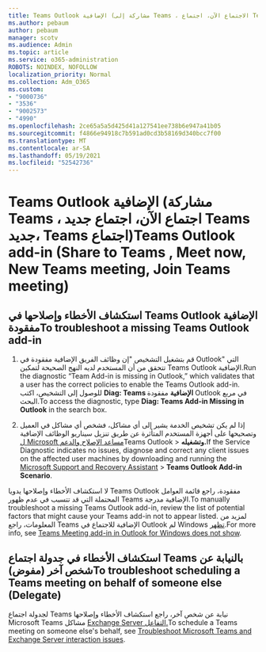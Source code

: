 ```yaml
---
title: Teams Outlook الإضافية (مشاركة إلى Teams ، الاجتماع الآن، اجتماع Teams جديد، Teams اجتماع)
ms.author: pebaum
author: pebaum
manager: scotv
ms.audience: Admin
ms.topic: article
ms.service: o365-administration
ROBOTS: NOINDEX, NOFOLLOW
localization_priority: Normal
ms.collection: Adm_O365
ms.custom:
- "9000736"
- "3536"
- "9002573"
- "4990"
ms.openlocfilehash: 2ce65a5a5d425d41a127541ee738b6e947a41b05
ms.sourcegitcommit: f4866e94918c7b591ad0cd3b58169d340bcc7f00
ms.translationtype: MT
ms.contentlocale: ar-SA
ms.lasthandoff: 05/19/2021
ms.locfileid: "52542736"
---
```

# <a name="teams-outlook-add-in-share-to-teams--meet-now-new-teams-meeting-join-teams-meeting"></a><span data-ttu-id="997e9-102">Teams Outlook الإضافية (مشاركة Teams ، اجتماع الآن، اجتماع جديد Teams جديد، Teams اجتماع)</span><span class="sxs-lookup"><span data-stu-id="997e9-102">Teams Outlook add-in (Share to Teams , Meet now, New Teams meeting, Join Teams meeting)</span></span>

## <a name="to-troubleshoot-a-missing-teams-outlook-add-in"></a><span data-ttu-id="997e9-103">استكشاف الأخطاء وإصلاحها في Teams Outlook الإضافية مفقودة</span><span class="sxs-lookup"><span data-stu-id="997e9-103">To troubleshoot a missing Teams Outlook add-in</span></span>

1. <span data-ttu-id="997e9-104">قم بتشغيل التشخيص "إن وظائف الفريق الإضافية مفقودة في Outlook" التي تتحقق من أن المستخدم لديه النهج الصحيحة لتمكين Teams Outlook الإضافية.</span><span class="sxs-lookup"><span data-stu-id="997e9-104">Run the diagnostic “Team Add-in is missing in Outlook,” which validates that a user has the correct policies to enable the Teams Outlook add-in.</span></span> <span data-ttu-id="997e9-105">للوصول إلى التشخيص، اكتب **Diag: Teams الإضافية** مفقودة Outlook في مربع البحث.</span><span class="sxs-lookup"><span data-stu-id="997e9-105">To access the diagnostic, type **Diag: Teams Add-in Missing in Outlook** in the search box.</span></span>

1. <span data-ttu-id="997e9-106">إذا لم يكن تشخيص الخدمة يشير إلى أي مشاكل، فشخص أي مشاكل في العميل وتصحيحها على أجهزة المستخدم المتأثرة عن طريق تنزيل سيناريو الوظائف الإضافية [ل Microsoft مساعد الإصلاح والدعم](https://aka.ms/SaRA-TeamsAddInScenario)Teams Outlook  >  **وتشغيله.**</span><span class="sxs-lookup"><span data-stu-id="997e9-106">If the Service Diagnostic indicates no issues, diagnose and correct any client issues on the affected user machines  by downloading and running the [Microsoft Support and Recovery Assistant](https://aka.ms/SaRA-TeamsAddInScenario) > **Teams Outlook Add-in Scenario**.</span></span>

<span data-ttu-id="997e9-107">لا استكشاف الأخطاء وإصلاحها يدويا Teams Outlook مفقودة، راجع قائمة العوامل المحتملة التي قد تتسبب في عدم ظهور Teams الإضافية مدرجة.</span><span class="sxs-lookup"><span data-stu-id="997e9-107">To manually troubleshoot a missing Teams Outlook add-in, review the list of potential factors that might cause your Teams add-in not to appear listed.</span></span> <span data-ttu-id="997e9-108">لمزيد من المعلومات، راجع Teams الإضافية للاجتماع في Outlook لم Windows [تظهر](/microsoftteams/teams-add-in-for-outlook#teams-meeting-add-in-in-outlook-for-windows-does-not-show).</span><span class="sxs-lookup"><span data-stu-id="997e9-108">For more info, see [Teams Meeting add-in in Outlook for Windows does not show](/microsoftteams/teams-add-in-for-outlook#teams-meeting-add-in-in-outlook-for-windows-does-not-show).</span></span>

## <a name="to-troubleshoot-scheduling-a-teams-meeting-on-behalf-of-someone-else-delegate"></a><span data-ttu-id="997e9-109">استكشاف الأخطاء في جدولة اجتماع Teams بالنيابة عن شخص آخر (مفوض)</span><span class="sxs-lookup"><span data-stu-id="997e9-109">To troubleshoot scheduling a Teams meeting on behalf of someone else (Delegate)</span></span>

<span data-ttu-id="997e9-110">لجدولة اجتماع Teams نيابة عن شخص آخر، راجع استكشاف الأخطاء وإصلاحها Microsoft Teams مشاكل [Exchange Server التفاعل.](/microsoftteams/troubleshoot/known-issues/teams-exchange-interaction-issue)</span><span class="sxs-lookup"><span data-stu-id="997e9-110">To schedule a Teams meeting on someone else's behalf, see [Troubleshoot Microsoft Teams and Exchange Server interaction issues](/microsoftteams/troubleshoot/known-issues/teams-exchange-interaction-issue).</span></span>
